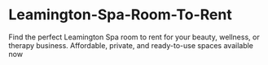 # Leamington-Spa-Room-To-Rent
Find the perfect Leamington Spa room to rent for your beauty, wellness, or therapy business. Affordable, private, and ready-to-use spaces available now
